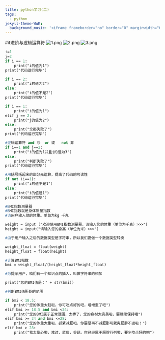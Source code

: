 ```yaml
---
title: python学习(二)
tags:
  - python
jekyll-theme-WuK:
  background_music: '<iframe frameborder="no" border="0" marginwidth="0" marginheight="0" width=100% height=86 src="//music.163.com/outchain/player?type=2&id=27876158&auto=0&height=66"></iframe>'
---
```


#if进阶与逻辑运算符
![1.png](https://i.loli.net/2021/05/26/fERAQv6XHBcMr5q.png)
![2.png](https://i.loli.net/2021/05/26/yesY2AfPM4lmghB.png)
![3.png](https://i.loli.net/2021/05/26/Hnm6yoJFU3CAb5B.png)

```p
i=1
j=2
if i == 1:
    print("i的值为1")
print("代码运行完毕")

if i == 2:
    print("i的值为2")
else:
    print("i的值不是2")
print("代码运行完毕")

if i == 1:
    print("i的值为1")
elif j == 2:
    print("j的值为2")
else:
    print("全都失败了")
print("代码运行完毕")

#逻辑运算符 and 与  or 或   not 非
if i==1 and j==2:
    print("i的值为1并且j的值为3")
else:
    print("判断失败了")
print("代码运行完毕")

#用括号括起来的部分先运算，提高了代码的可读性
if not (i==1):
    print("i的值不是1")
else:
    print("i的值是1")
print("代码运行完毕")
```

```p
#BMI指数测量器
#BMI指数就是身体质量指数
#请用户输入他的体重。单位为kg 千克

weight = input ("欢迎使用BMI指数测量器，请输入您的体重（单位为千克）>>>")
height = input("请输入您的身高（单位为米）>>>")

#由于用户输入之后的数据类型是字符串，所以我们要做一个数据类型转换

weight_float = float(weight)
height_float = float(height)

#计算BMI指数
bmi = weight_float/(height_float*height_float)

#为提示用户，咱们有一个知识点的插入，叫做字符串的相加

print("您的BMI值是：" + str(bmi))

#判断BMI值所处的范围

if bmi < 18.5:
    print("您的体重太轻啦，你可吃点好的吧，增增重了吧")
elif bmi >= 18.5 and bmi <24:
    print("您的BMI属于正常范围，太棒了，您的身材太完美啦，要继续保持哦")
elif bmi >= 24 and bmi <=28:
    print("您的体重太重啦，抓紧减肥吧，你要是再不减肥那可就离肥胖不远啦！")
elif bmi > 28:
    print("我太桑心啦，难过，蓝瘦，香菇。你已经属于肥胖行列啦，要少吃点好的吧")

```






